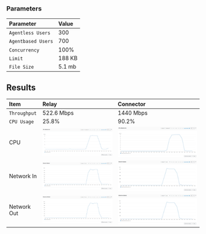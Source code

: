 
### Parameters

| Parameter | Value                |
| :-------- |:------------------------- |
| `Agentless Users` | 300 |
| `Agentbased Users` | 700 |
| `Concurrency` | 100% |
| `Limit` | 188 KB |
| `File Size` | 5.1 mb |

## Results


|  Item | Relay            | Connector |
| :------------------------- |:------------------------- |:------------------------- |
| `Throughput` | 522.6 Mbps | 1440 Mbps |
| `CPU Usage` | 25.8% | 90.2% |
| CPU | ![](relay/relay-cpu.png) |  ![](connector/connector-cpu.png) |
| Network In | ![](relay/relay-network-in.png) |  ![](connector/connector-network-in.png) |
| Network Out | ![](relay/relay-network-out.png) |  ![](connector/connector-network-out.png) |